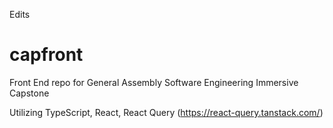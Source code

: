Edits 
# capfront
Front End repo for General Assembly Software Engineering Immersive Capstone 

Utilizing TypeScript, React, React Query (https://react-query.tanstack.com/)
